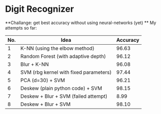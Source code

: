 # Digit Recognizer

**Challange: get best accuracy without using neural-networks (yet) **
My attempts so far:

| No. | Idea                                   | Accuracy |
|-----|----------------------------------------|----------|
| 1   | K-NN (using the elbow method)          | 96.63    |
| 2   | Random Forest (with adaptive depth)    | 96.12    |
| 3   | Blur + K-NN                            | 96.08    |
| 4   | SVM (rbg kernel with fixed parameters) | 97.44    |
| 5   | PCA (d=30) + SVM                       | 96.21    |
| 6   | Deskew (plain python code) + SVM       | 98.15    |
| 7   | Deskew + Blur + SVM (failed attempt)   | 8.99     |
| 8   | Deskew + Blur + SVM                    | 98.10    |
